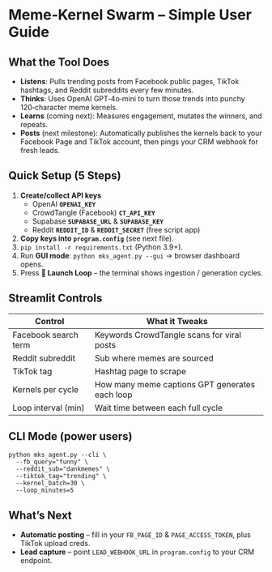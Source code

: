 # Meme‑Kernel Swarm – Simple User Guide

## What the Tool Does
* **Listens**: Pulls trending posts from Facebook public pages, TikTok hashtags, and Reddit subreddits every few minutes.
* **Thinks**: Uses OpenAI GPT‑4o‑mini to turn those trends into punchy 120‑character meme kernels.
* **Learns** (coming next): Measures engagement, mutates the winners, and repeats.
* **Posts** (next milestone): Automatically publishes the kernels back to your Facebook Page and TikTok account, then pings your CRM webhook for fresh leads.

## Quick Setup (5 Steps)
1. **Create/collect API keys**
   * OpenAI **`OPENAI_KEY`**
   * CrowdTangle (Facebook) **`CT_API_KEY`**
   * Supabase **`SUPABASE_URL`** & **`SUPABASE_KEY`**
   * Reddit **`REDDIT_ID`** & **`REDDIT_SECRET`** (free script app)
2. **Copy keys into `program.config`** (see next file).
3. `pip install -r requirements.txt` (Python 3.9+).
4. Run **GUI mode**: `python mks_agent.py --gui`  → browser dashboard opens.
5. Press **🚀 Launch Loop** – the terminal shows ingestion / generation cycles.

## Streamlit Controls
| Control | What it Tweaks |
|---------|----------------|
| Facebook search term | Keywords CrowdTangle scans for viral posts |
| Reddit subreddit | Sub where memes are sourced |
| TikTok tag | Hashtag page to scrape |
| Kernels per cycle | How many meme captions GPT generates each loop |
| Loop interval (min) | Wait time between each full cycle |

## CLI Mode (power users)
```
python mks_agent.py --cli \
  --fb_query="funny" \
  --reddit_sub="dankmemes" \
  --tiktok_tag="trending" \
  --kernel_batch=30 \
  --loop_minutes=5
```

## What’s Next
* **Automatic posting** – fill in your `FB_PAGE_ID` & `PAGE_ACCESS_TOKEN`, plus TikTok upload creds.
* **Lead capture** – point `LEAD_WEBHOOK_URL` in `program.config` to your CRM endpoint.
